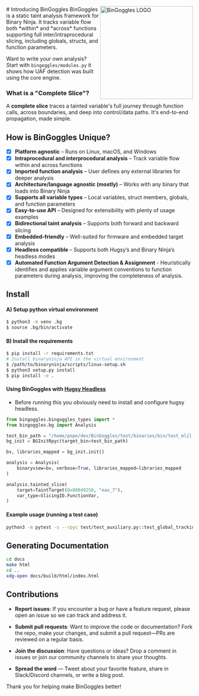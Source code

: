 
<img align="right" src="images/logo.jpeg" alt="BinGoggles LOGO" width="250" heigh="250">
# Introducing BinGoggles
BinGoggles is a static taint analysis framework for Binary Ninja. It tracks variable flow both *within* and *across* functions supporting full inter/intraprocedural slicing, including globals, structs, and function parameters.

Want to write your own analysis? Start with `bingoggles/modules.py` it shows how UAF detection was built using the core engine.

### What is a "Complete Slice"?
A **complete slice** traces a tainted variable's full journey through function calls, across boundaries, and deep into control/data paths. It's end-to-end propagation, made simple.

## How is BinGoggles Unique?
- [x] **Platform agnostic** – Runs on Linux, macOS, and Windows
- [x] **Intraprocedural and interprocedural analysis** – Track variable flow within and across functions
- [X] **Imported function analysis** – User defines any external libraries for deeper analysis
- [x] **Architecture/language agnostic (mostly)** – Works with any binary that loads into Binary Ninja
- [x] **Supports all variable types** – Local variables, struct members, globals, and function parameters
- [x] **Easy-to-use API** – Designed for extensibility with plenty of usage examples
- [x] **Bidirectional taint analysis** – Supports both forward and backward slicing
- [x] **Embedded-friendly** – Well-suited for firmware and embedded target analysis
- [x] **Headless compatible** – Supports both Hugsy’s and Binary Ninja’s headless modes
- [X] **Automated Function Argument Detection & Assignment** - Heuristically identifies and applies variable argument conventions to function parameters during analysis, improving the completeness of analysis.

## Install
#### A) Setup python virtual environment
```bash
$ python3 -m venv .bg
$ source .bg/bin/activate
```

#### B) Install the requirements
```bash
$ pip install -r requirements.txt
# Install binaryninja API in the virtual environment
$ /path/to/binaryninja/scripts/linux-setup.sh
$ python3 setup.py install
$ pip install -e .
```

#### Using BinGoggles with [Hugsy Headless](https://github.com/hugsy/binja-headless)
- Before running this you obviously need to install and configure hugsy headless. 
```python
from bingoggles.bingoggles_types import *
from bingoggles.bg import Analysis

test_bin_path = "/home/pope/dev/BinGoggles/test/binaries/bin/test_mlil_store"
bg_init = BGInitRpyc(target_bin=test_bin_path)

bv, libraries_mapped = bg_init.init()

analysis = Analysis(
    binaryview=bv, verbose=True, libraries_mapped=libraries_mapped
)

analysis.tainted_slice(
    target=TaintTarget(0x08049258, "eax_7"),
    var_type=SlicingID.FunctionVar,
)
```

#### Example usage (running a test case)
```bash
python3 -m pytest -s --rpyc test/test_auxiliary.py::test_global_tracking_fwd_var
```

## Generating Documentation
```bash
cd docs
make html
cd ..
xdg-open docs/build/html/index.html
```

## Contributions
- **Report issues**: If you encounter a bug or have a feature request, please open an issue so we can track and address it.

- **Submit pull requests**: Want to improve the code or documentation? Fork the repo, make your changes, and submit a pull request—PRs are reviewed on a regular basis.

- **Join the discussion**: Have questions or ideas? Drop a comment in issues or join our community channels to share your thoughts.

- **Spread the word** — Tweet about your favorite feature, share in Slack/Discord channels, or write a blog post.

Thank you for helping make BinGoggles better!
